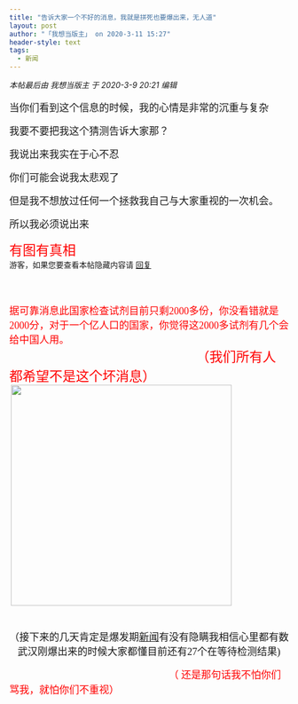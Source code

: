 ```yaml
---
title: "告诉大家一个不好的消息，我就是拼死也要爆出来，无人道"
layout: post
author: "「我想当版主」 on 2020-3-11 15:27"
header-style: text
tags:
  - 新闻
---
```


<head>
 <script type="text/javascript">replyreload += ',' + 6376101;</script>
</head>
<body>
 <i class="pstatus"> 本帖最后由 我想当版主 于 2020-3-9 20:21 编辑 </i>
 <br> 
 <br> 
 <font face="微软雅黑"><font size="4">当你们看到这个信息的时候，我的心情是非常的沉重与复杂</font><br> <br> <font size="4">我要不要把我这个猜测告诉大家那？</font><br> <br> <font size="4">我说出来我实在于心不忍</font><br> <br> <font size="4">你们可能会说我太悲观了</font><br> <br> <font size="4">但是我不想放过任何一个拯救我自己与大家重视的一次机会。</font><br> <br> <font size="4">所以我必须说出来&nbsp;&nbsp;</font><br> <br> </font>
 <font color="#ff00"><font face="微软雅黑"><font size="5">有图有真相</font></font></font>
 <font face="微软雅黑"><br> </font> 
 <div class="locked">
   游客，如果您要查看本帖隐藏内容请 
  <a href="forum.php?mod=post&amp;action=reply&amp;fid=2&amp;tid=576967" onclick="showWindow('reply', this.href)">回复</a> 
 </div>
 <font face="微软雅黑"><font size="4"><br> <br> </font></font>
 <br> 
 <font face="微软雅黑"><font size="4"><font color="#ff0000">据可靠消息此国家检查试剂目前只剩2000多份，你没看错就是2000分，对于一个亿人口的国家，你觉得这2000多试剂有几个会给中国人用。</font></font></font>
 <font face="微软雅黑"><font size="4"><br> &nbsp; &nbsp;&nbsp; &nbsp;&nbsp; &nbsp;&nbsp; &nbsp;&nbsp; &nbsp;&nbsp; &nbsp;&nbsp; &nbsp;&nbsp; &nbsp;&nbsp; &nbsp;&nbsp; &nbsp;&nbsp; &nbsp;&nbsp; &nbsp;&nbsp; &nbsp;&nbsp; &nbsp;&nbsp; &nbsp;&nbsp; &nbsp;&nbsp; &nbsp;&nbsp; &nbsp;&nbsp; &nbsp;&nbsp; &nbsp;&nbsp; &nbsp;&nbsp; &nbsp;&nbsp; &nbsp;&nbsp; &nbsp;&nbsp;&nbsp;</font></font>
 <font face="微软雅黑"><font size="5"><font color="#ff0000">（我们所有人都希望不是这个坏消息）</font></font></font>
 <font face="微软雅黑"><font size="4"> </font><br> 
  <div align="center"> 
   <div align="right"> 
    <font size="4"> 
     <ignore_js_op> 
      <img aid="1340318" src="https://bbs.boniu123.cc/data/attachment/forum/202003/09/192656be05ua1pfzq5hpa6.jpeg" zoomfile="data/attachment/forum/202003/09/192656be05ua1pfzq5hpa6.jpeg" file="data/attachment/forum/202003/09/192656be05ua1pfzq5hpa6.jpeg" width="398" inpost="1"> 
      <div class="tip tip_4 aimg_tip" id="aimg_1340318_menu" style="position: absolute; display: none" disautofocus="true"> 
       <div class="xs0"> 
        <p><strong>3e238b0741c94b94a3025376c676bd89.jpeg</strong> <em class="xg1">(25.97 KB, 下载次数: 0)</em></p> 
        <p> <a href="forum.php?mod=attachment&amp;aid=MTM0MDMxOHxlZTRjYTA3YnwxNTgzOTEzNzM0fDB8NTc2OTY3&amp;nothumb=yes" target="_blank">下载附件</a> &nbsp;<a href="javascript:;" onclick="showWindow(this.id, this.getAttribute('url'), 'get', 0);" id="savephoto_1340318" url="home.php?mod=spacecp&amp;ac=album&amp;op=saveforumphoto&amp;aid=1340318&amp;handlekey=savephoto_1340318">保存到相册</a> </p> 
        <p class="xg1 y"><span title="2020-3-9 19:26">前天&nbsp;19:26</span> 上传</p> 
       </div> 
       <div class="tip_horn"></div> 
      </div> 
     </ignore_js_op> &nbsp; &nbsp;&nbsp; &nbsp;&nbsp; &nbsp;&nbsp; &nbsp;&nbsp; &nbsp;&nbsp; &nbsp;&nbsp; &nbsp;&nbsp; &nbsp;&nbsp; &nbsp;&nbsp; &nbsp;&nbsp; &nbsp;&nbsp; &nbsp;&nbsp; &nbsp;&nbsp; &nbsp;&nbsp; &nbsp;&nbsp; &nbsp;&nbsp; &nbsp;&nbsp; &nbsp;&nbsp; &nbsp;&nbsp; &nbsp;&nbsp; &nbsp;&nbsp; &nbsp;&nbsp; &nbsp;&nbsp; &nbsp; </font> 
   </div> 
   <br> 
   <font size="4">（接下来的几天肯定是爆发期<a href="https://bbs.boniu123.cc/forum-279-1.html" target="_blank" class="relatedlink">新闻</a>有没有隐瞒我相信心里都有数武汉刚爆出来的时候大家都懂目前还有27个在等待检测结果)</font> 
  </div></font>
 <font face="微软雅黑"><br> </font>
 <font face="微软雅黑"><font size="4">&nbsp; &nbsp;&nbsp; &nbsp;&nbsp; &nbsp;&nbsp; &nbsp;&nbsp; &nbsp;&nbsp; &nbsp;&nbsp; &nbsp;&nbsp; &nbsp;&nbsp; &nbsp;&nbsp; &nbsp;&nbsp; &nbsp;&nbsp; &nbsp;&nbsp; &nbsp;&nbsp; &nbsp;&nbsp; &nbsp;&nbsp; &nbsp;&nbsp; &nbsp;&nbsp; &nbsp;&nbsp; &nbsp;&nbsp;&nbsp;</font></font>
 <font face="微软雅黑"><font color="#ff0000"><font size="5">&nbsp; &nbsp;</font><font size="4">（ 还是那句话我不怕你们骂我，就怕你们不重视）</font></font></font>
 <br>
</body>


